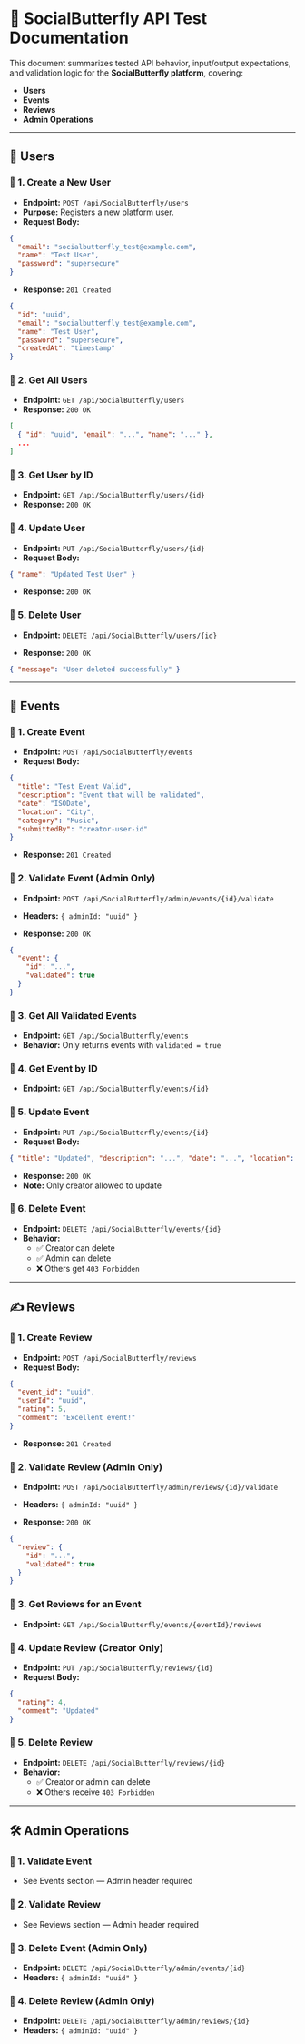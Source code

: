 # 📘 SocialButterfly API Test Documentation

This document summarizes tested API behavior, input/output expectations, and validation logic for the **SocialButterfly platform**, covering:

* **Users**
* **Events**
* **Reviews**
* **Admin Operations**

---

## 👤 Users

### 📌 1. **Create a New User**

* **Endpoint:** `POST /api/SocialButterfly/users`
* **Purpose:** Registers a new platform user.
* **Request Body:**

```json
{
  "email": "socialbutterfly_test@example.com",
  "name": "Test User",
  "password": "supersecure"
}
```

* **Response:** `201 Created`

```json
{
  "id": "uuid",
  "email": "socialbutterfly_test@example.com",
  "name": "Test User",
  "password": "supersecure",
  "createdAt": "timestamp"
}
```

### 📌 2. **Get All Users**

* **Endpoint:** `GET /api/SocialButterfly/users`
* **Response:** `200 OK`

```json
[
  { "id": "uuid", "email": "...", "name": "..." },
  ...
]
```

### 📌 3. **Get User by ID**

* **Endpoint:** `GET /api/SocialButterfly/users/{id}`
* **Response:** `200 OK`

### 📌 4. **Update User**

* **Endpoint:** `PUT /api/SocialButterfly/users/{id}`
* **Request Body:**

```json
{ "name": "Updated Test User" }
```

* **Response:** `200 OK`

### 📌 5. **Delete User**

* **Endpoint:** `DELETE /api/SocialButterfly/users/{id}`

* **Response:** `200 OK`

```json
{ "message": "User deleted successfully" }
```

---

## 📅 Events

### 📌 1. **Create Event**

* **Endpoint:** `POST /api/SocialButterfly/events`
* **Request Body:**

```json
{
  "title": "Test Event Valid",
  "description": "Event that will be validated",
  "date": "ISODate",
  "location": "City",
  "category": "Music",
  "submittedBy": "creator-user-id"
}
```

* **Response:** `201 Created`

### 📌 2. **Validate Event (Admin Only)**

* **Endpoint:** `POST /api/SocialButterfly/admin/events/{id}/validate`

* **Headers:** `{ adminId: "uuid" }`

* **Response:** `200 OK`

```json
{
  "event": {
    "id": "...",
    "validated": true
  }
}
```

### 📌 3. **Get All Validated Events**

* **Endpoint:** `GET /api/SocialButterfly/events`
* **Behavior:** Only returns events with `validated = true`

### 📌 4. **Get Event by ID**

* **Endpoint:** `GET /api/SocialButterfly/events/{id}`

### 📌 5. **Update Event**

* **Endpoint:** `PUT /api/SocialButterfly/events/{id}`
* **Request Body:**

```json
{ "title": "Updated", "description": "...", "date": "...", "location": "..." }
```

* **Response:** `200 OK`
* **Note:** Only creator allowed to update

### 📌 6. **Delete Event**

* **Endpoint:** `DELETE /api/SocialButterfly/events/{id}`
* **Behavior:**
  + ✅ Creator can delete
  + ✅ Admin can delete
  + ❌ Others get `403 Forbidden`

---

## ✍️ Reviews

### 📌 1. **Create Review**

* **Endpoint:** `POST /api/SocialButterfly/reviews`
* **Request Body:**

```json
{
  "event_id": "uuid",
  "userId": "uuid",
  "rating": 5,
  "comment": "Excellent event!"
}
```

* **Response:** `201 Created`

### 📌 2. **Validate Review (Admin Only)**

* **Endpoint:** `POST /api/SocialButterfly/admin/reviews/{id}/validate`

* **Headers:** `{ adminId: "uuid" }`

* **Response:** `200 OK`

```json
{
  "review": {
    "id": "...",
    "validated": true
  }
}
```

### 📌 3. **Get Reviews for an Event**

* **Endpoint:** `GET /api/SocialButterfly/events/{eventId}/reviews`

### 📌 4. **Update Review (Creator Only)**

* **Endpoint:** `PUT /api/SocialButterfly/reviews/{id}`
* **Request Body:**

```json
{
  "rating": 4,
  "comment": "Updated"
}
```

### 📌 5. **Delete Review**

* **Endpoint:** `DELETE /api/SocialButterfly/reviews/{id}`
* **Behavior:**
  + ✅ Creator or admin can delete
  + ❌ Others receive `403 Forbidden`

---

## 🛠️ Admin Operations

### 📌 1. **Validate Event**

* See Events section — Admin header required

### 📌 2. **Validate Review**

* See Reviews section — Admin header required

### 📌 3. **Delete Event (Admin Only)**

* **Endpoint:** `DELETE /api/SocialButterfly/admin/events/{id}`
* **Headers:** `{ adminId: "uuid" }`

### 📌 4. **Delete Review (Admin Only)**

* **Endpoint:** `DELETE /api/SocialButterfly/admin/reviews/{id}`
* **Headers:** `{ adminId: "uuid" }`
